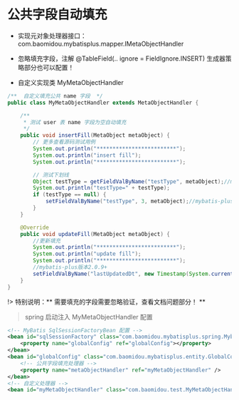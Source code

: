 # 公共字段自动填充

- 实现元对象处理器接口： com.baomidou.mybatisplus.mapper.IMetaObjectHandler

- 忽略填充字段，注解 @TableField(.. ignore = FieldIgnore.INSERT) 生成器策略部分也可以配置！

- 自定义实现类 MyMetaObjectHandler

```java
/**  自定义填充公共 name 字段  */
public class MyMetaObjectHandler extends MetaObjectHandler {

    /**
     * 测试 user 表 name 字段为空自动填充
     */
    public void insertFill(MetaObject metaObject) {
        // 更多查看源码测试用例
        System.out.println("*************************");
        System.out.println("insert fill");
        System.out.println("*************************");

        // 测试下划线
        Object testType = getFieldValByName("testType", metaObject);//mybatis-plus版本2.0.9+
        System.out.println("testType=" + testType);
        if (testType == null) {
            setFieldValByName("testType", 3, metaObject);//mybatis-plus版本2.0.9+
        }
    }

    @Override
    public void updateFill(MetaObject metaObject) {
        //更新填充
        System.out.println("*************************");
        System.out.println("update fill");
        System.out.println("*************************");
        //mybatis-plus版本2.0.9+
        setFieldValByName("lastUpdatedDt", new Timestamp(System.currentTimeMillis()), metaObject);
    }
}

```

!> 特别说明：** 需要填充的字段需要忽略验证，查看文档问题部分！ **

> spring 启动注入 MyMetaObjectHandler 配置

```xml
<!-- MyBatis SqlSessionFactoryBean 配置 -->
<bean id="sqlSessionFactory" class="com.baomidou.mybatisplus.spring.MybatisSqlSessionFactoryBean">
    <property name="globalConfig" ref="globalConfig"></property>
</bean>
<bean id="globalConfig" class="com.baomidou.mybatisplus.entity.GlobalConfiguration">
    <!-- 公共字段填充处理器 -->
    <property name="metaObjectHandler" ref="myMetaObjectHandler" />
</bean>
<!-- 自定义处理器 -->
<bean id="myMetaObjectHandler" class="com.baomidou.test.MyMetaObjectHandler" />
```
